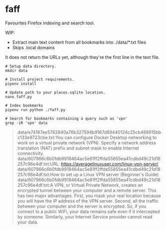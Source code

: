 # faff
Favourites Firefox indexing and search tool.

WIP:

 * Extract main text content from all bookmarks into ./data/*.txt files
 * Skips .local domains

It does not return the URLs yet, although they're the first line in the text file.

```
# Setup data directory.
mkdir data

# Install project requirements.
pipenv install

# Update path to your places.sqlite location.
nano faff.py

# Index bookmarks 
pipenv run python ./faff.py

# Search for bookmarks containing a query such as 'vpn'
grep -iR 'vpn' data
```
>data/e74187ee5762840a76b327594b9167d89440124c25cb488915bbc133e9723cbe.txt:You can configure Docker Desktop networking to work on a virtual private network (VPN). Specify a network address translation (NAT) prefix and subnet mask to enable Internet connectivity.
>data/607966c6b0fdb9918464ac5e81ff2ffda55855ea41cdbd49c21d18257c96e4df.txt:URL: https://averagelinuxuser.com/linux-vpn-server/
>data/607966c6b0fdb9918464ac5e81ff2ffda55855ea41cdbd49c21d18257c96e4df.txt:How to set up a Linux VPN server (Beginner's Guide)
>data/607966c6b0fdb9918464ac5e81ff2ffda55855ea41cdbd49c21d18257c96e4df.txt:A VPN, or Virtual Private Network, creates an encrypted tunnel between your computer and a remote server. This has two major advantages. First, you mask your real location because you will have the IP address of the VPN server. Second, all the traffic between your computer and the server is encrypted. So, if you connect to a public WiFi, your data remains safe even if it intercepted by someone. Similarly, your Internet Service provider cannot read your data.
